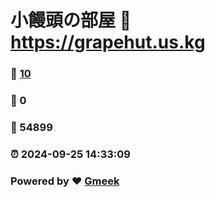 # 小饅頭の部屋 :link: https://grapehut.us.kg 
### :page_facing_up: [10](https://grapehut.us.kg/tag.html) 
### :speech_balloon: 0 
### :hibiscus: 54899 
### :alarm_clock: 2024-09-25 14:33:09 
### Powered by :heart: [Gmeek](https://github.com/Meekdai/Gmeek)
